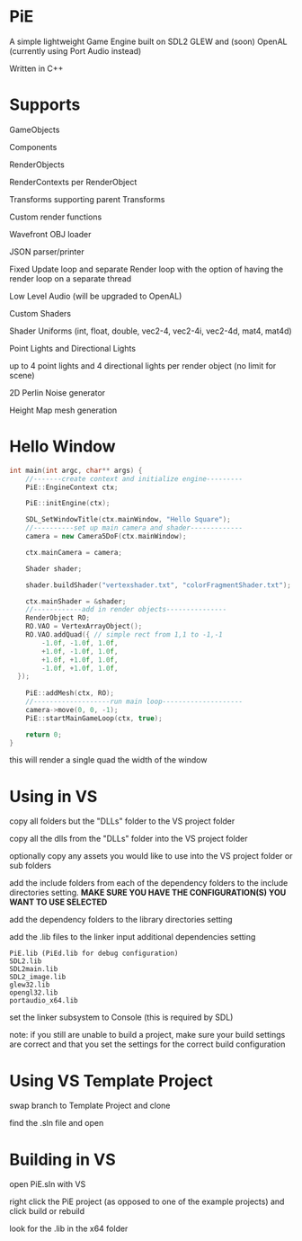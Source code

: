 # PiE
A simple lightweight Game Engine built on SDL2 GLEW and (soon) OpenAL (currently using Port Audio instead)

Written in C++

# Supports
GameObjects

Components

RenderObjects

RenderContexts per RenderObject

Transforms supporting parent Transforms

Custom render functions

Wavefront OBJ loader

JSON parser/printer

Fixed Update loop and separate Render loop with the option of having the render loop on a separate thread

Low Level Audio (will be upgraded to OpenAL)

Custom Shaders

Shader Uniforms (int, float, double, vec2-4, vec2-4i, vec2-4d, mat4, mat4d)

Point Lights and Directional Lights

up to 4 point lights and 4 directional lights per render object (no limit for scene)

2D Perlin Noise generator

Height Map mesh generation

# Hello Window

```cpp
int main(int argc, char** args) {
	//-------create context and initialize engine---------
	PiE::EngineContext ctx;

	PiE::initEngine(ctx);

	SDL_SetWindowTitle(ctx.mainWindow, "Hello Square");
	//----------set up main camera and shader-------------
	camera = new Camera5DoF(ctx.mainWindow);

	ctx.mainCamera = camera;

	Shader shader;

	shader.buildShader("vertexshader.txt", "colorFragmentShader.txt");

	ctx.mainShader = &shader;
	//------------add in render objects---------------
	RenderObject RO;
	RO.VAO = VertexArrayObject();
	RO.VAO.addQuad({ // simple rect from 1,1 to -1,-1
		-1.0f, -1.0f, 1.0f,
		+1.0f, -1.0f, 1.0f,
		+1.0f, +1.0f, 1.0f,
		-1.0f, +1.0f, 1.0f,
  });
	
	PiE::addMesh(ctx, RO);
	//-------------------run main loop--------------------
	camera->move(0, 0, -1);
	PiE::startMainGameLoop(ctx, true);

	return 0;
}
```

this will render a single quad the width of the window

# Using in VS
copy all folders but the "DLLs" folder to the VS project folder

copy all the dlls from the "DLLs" folder into the VS project folder

optionally copy any assets you would like to use into the VS project folder or sub folders

add the include folders from each of the dependency folders to the include directories setting.  **MAKE SURE YOU HAVE THE CONFIGURATION(S) YOU WANT TO USE SELECTED**

add the dependency folders to the library directories setting

add the .lib files to the linker input additional dependencies setting

    PiE.lib (PiEd.lib for debug configuration)
    SDL2.lib
    SDL2main.lib
    SDL2_image.lib
    glew32.lib
    opengl32.lib
    portaudio_x64.lib
    
set the linker subsystem to Console (this is required by SDL)

note: if you still are unable to build a project, make sure your build settings are correct and that you set the settings for the correct build configuration

# Using VS Template Project

swap branch to Template Project and clone

find the .sln file and open

# Building in VS

open PiE.sln with VS

right click the PiE project (as opposed to one of the example projects) and click build or rebuild

look for the .lib in the x64 folder
